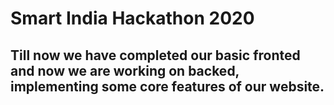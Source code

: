 # Smart India Hackathon 2020

## Till now we have completed our basic fronted and now we are working on backed, implementing some core features of our website.
